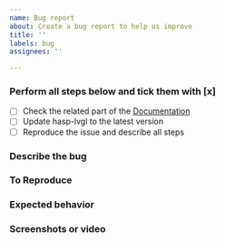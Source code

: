```yaml
---
name: Bug report
about: Create a bug report to help us improve
title: ''
labels: bug
assignees: ''

---
```


<!--
IMPORTANT
Issues that don't use this template will be ignored and closed.

If you are not sure if your issue is a bug, please open a [github discussion](https://github.com/fvanroie/hasp-lvgl/discussions) first
or join the [#hasp-lvgl channel](https://discord.gg/VCWyuhF) on Discord.
-->

### Perform all steps below and tick them with [x]
- [ ] Check the related part of the [Documentation](https://fvanroie.github.io/hasp-docs/)
- [ ] Update hasp-lvgl to the latest version
- [ ] Reproduce the issue and describe all steps

### Describe the bug
<!--
A clear and concise description of what the bug is.
-->

### To Reproduce
<!--
Provide a small, independent code sample that can be used to reproduce the issue.
Format the code like this:
```json
your code here
```
-->

### Expected behavior
<!--
A clear and concise description of what you expected to happen.
-->

### Screenshots or video
<!--
If applicable, add screenshots to help explain your problem.
-->
